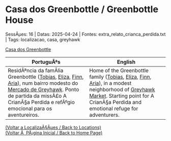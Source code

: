 ﻿
# Casa dos Greenbottle / Greenbottle House

SessÃµes: 16 | Datas: 2025-04-24 | Fontes: extra_relato_crianca_perdida.txt | Tags: localizacao, casa, greyhawk

[Casa dos Greenbottle](casa_dos_greenbottle.png)

| PortuguÃªs | English |
|-----------|---------|
| ResidÃªncia da famÃ­lia Greenbottle ([Tobias](tobias_greenbottle.md), [Eliza](eliza_greenbottle.md), [Finn](finn_greenbottle.md), [Aria](aria_greenbottle.md)), num bairro modesto do [Mercado de Greyhawk](cidade_de_greyhawk.md). Ponto de partida da missÃ£o A CrianÃ§a Perdida e refÃºgio emocional para os aventureiros. | Home of the Greenbottle family ([Tobias](tobias_greenbottle.md), [Eliza](eliza_greenbottle.md), [Finn](finn_greenbottle.md), [Aria](aria_greenbottle.md)), in a modest neighborhood of [Greyhawk Market](cidade_de_greyhawk.md). Starting point for A CrianÃ§a Perdida and emotional refuge for adventurers. |

[(Voltar a LocalizaÃ§Ãµes / Back to Locations)](localizacoes.md)  
[(Voltar Ã  PÃ¡gina Inicial / Back to Home Page)](../../home.md)


























